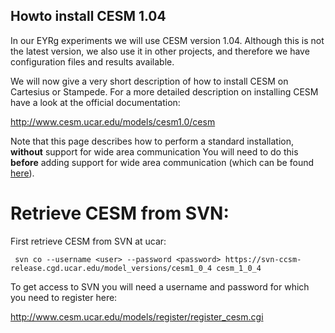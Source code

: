 Howto install CESM 1.04
-----------------------

In our EYRg experiments we will use CESM version 1.04. Although this is not the latest version, we also use 
it in other projects, and therefore we have configuration files and results available. 

We will now give a very short description of how to install CESM on Cartesius or Stampede. For a more detailed 
description on installing CESM have a look at the official documentation:

<http://www.cesm.ucar.edu/models/cesm1.0/cesm>

Note that this page describes how to perform a standard installation, __without__ support for wide area communication
You will need to do this __before__ adding support for wide area communication (which can be found [here](http://)).

# Retrieve CESM from SVN:

First retrieve CESM from SVN at ucar: 

     svn co --username <user> --password <password> https://svn-ccsm-release.cgd.ucar.edu/model_versions/cesm1_0_4 cesm_1_0_4 

To get access to SVN you will need a username and password for which you need to register here:

<http://www.cesm.ucar.edu/models/register/register_cesm.cgi>




